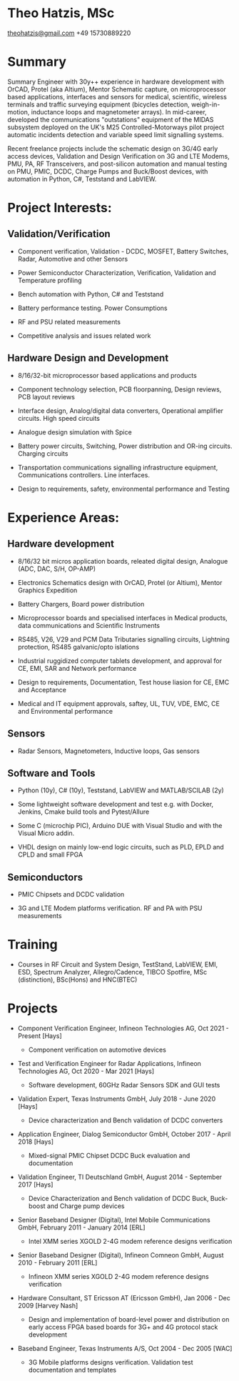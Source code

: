

# Theo Hatzis, MSc
theohatzis@gmail.com    +49 15730889220

# Summary

Summary
Engineer with 30y++ experience in hardware development with OrCAD, Protel (aka Altium), Mentor Schematic capture, on microprocessor based applications, interfaces and sensors for medical, scientific, wireless terminals and traffic surveying equipment (bicycles detection, weigh-in-motion, inductance loops and magnetometer arrays). In mid-career, developed the communications "outstations" equipment of the MIDAS subsystem deployed on the UK's M25 Controlled-Motorways pilot project automatic incidents detection and variable speed limit signalling systems.

Recent freelance projects include the schematic design on 3G/4G early access devices, Validation and Design Verification on 3G and LTE Modems, PMU, PA, RF Transceivers, and post-silicon automation and manual testing on PMU, PMIC, DCDC, Charge Pumps and Buck/Boost devices, with automation in Python, C#, Teststand and LabVIEW.
# Project Interests:

## Validation/Verification

* Component verification, Validation - DCDC, MOSFET, Battery Switches, Radar, Automotive and other Sensors

* Power Semiconductor Characterization, Verification, Validation and Temperature profiling

* Bench automation with Python, C# and Teststand

* Battery performance testing. Power Consumptions

* RF and PSU related measurements

* Competitive analysis and issues related work

## Hardware Design and Development

* 8/16/32-bit microprocessor based applications and products

* Component technology selection, PCB floorpanning, Design reviews, PCB layout reviews

* Interface design, Analog/digital data converters, Operational amplifier circuits. High speed circuits

* Analogue design simulation with Spice

* Battery power circuits, Switching, Power distribution and OR-ing circuits. Charging circuits

* Transportation communications signalling infrastructure equipment, Communications controllers. Line interfaces.

* Design to requirements, safety, environmental performance and Testing

# Experience Areas:


## Hardware development

* 8/16/32 bit micros application boards, releated digital design, Analogue (ADC, DAC, S/H, OP-AMP)

* Electronics Schematics design with OrCAD, Protel (or Altium), Mentor Graphics Expedition

* Battery Chargers, Board power distribution

* Microprocessor boards and specialised interfaces in Medical products, data communications and Scientific Instruments

* RS485, V26, V29 and PCM Data Tributaries signalling circuits, Lightning protection, RS485 galvanic/opto islations

* Industrial ruggidized computer tablets development, and approval for CE, EMI, SAR and Network performance

* Design to requirements, Documentation, Test house liasion for CE, EMC and Acceptance

* Medical and IT equipment approvals, saftey, UL, TUV, VDE, EMC, CE and Environmental performance

## Sensors

* Radar Sensors, Magnetometers, Inductive loops, Gas sensors

## Software and Tools

* Python (10y), C# (10y), Teststand, LabVIEW and MATLAB/SCILAB (2y)

* Some lightweight software development and test e.g. with Docker, Jenkins, Cmake build tools and Pytest/Allure

* Some C (microchip PIC), Arduino DUE with Visual Studio and with the Visual Micro addin.

* VHDL design on mainly low-end logic circuits, such as PLD, EPLD and CPLD and small FPGA

## Semiconductors

* PMIC Chipsets and DCDC validation

* 3G and LTE Modem platforms verification. RF and PA with PSU measurements

# Training
* Courses in RF Circuit and System Design, TestStand, LabVIEW, EMI, ESD, Spectrum Analyzer, Allegro/Cadence, TIBCO Spotfire, MSc (distinction), BSc(Hons) and HNC(BTEC)


# Projects

* Component Verification Engineer, Infineon Technologies AG, Oct 2021 - Present [Hays]
    * Component verification on automotive devices


* Test and Verification Engineer for Radar Applications, Infineon Technologies AG, Oct 2020 - Mar 2021 [Hays]
    * Software development, 60GHz Radar Sensors SDK and GUI tests


* Validation Expert, Texas Instruments GmbH, July 2018 - June 2020 [Hays]
    * Device characterization and Bench validation of DCDC converters


* Application Engineer, Dialog Semiconductor GmbH, October 2017 - April 2018 [Hays]
    * Mixed-signal PMIC Chipset DCDC Buck evaluation and documentation


* Validation Engineer, TI Deutschland GmbH, August 2014 - September 2017 [Hays]
    * Device Characterization and Bench validation of DCDC Buck, Buck-boost and Charge pump devices


* Senior Baseband Designer (Digital), Intel Mobile Communications GmbH, February 2011 - January 2014 [ERL]
    * Intel XMM series XGOLD 2-4G modem reference designs verification


* Senior Baseband Designer (Digital), Infineon Comneon GmbH, August 2010 - February 2011 [ERL]
    * Infineon XMM series XGOLD 2-4G modem reference designs verification


* Hardware Consultant, ST Ericsson AT (Ericsson GmbH), Jan 2006 - Dec 2009 [Harvey Nash]
    * Design and implementation of board-level power and distribution on early access FPGA based boards for 3G+ and 4G protocol stack development


* Baseband Engineer, Texas Instruments A/S, Oct 2004 - Dec 2005 [WAC]
    * 3G Mobile platforms designs verification. Validation test documentation and templates

